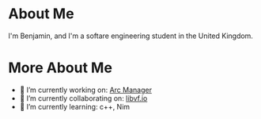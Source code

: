 # About Me
I'm Benjamin, and I'm a softare engineering student in the United Kingdom.

# More About Me
- 🔭 I’m currently working on: [Arc Manager](https://github.com/GrandtheUK/arc-manager)
- 🔭 I’m currently collaborating on: [libvf.io](https://libvf.io)
- 🌱 I’m currently learning: c++, Nim

